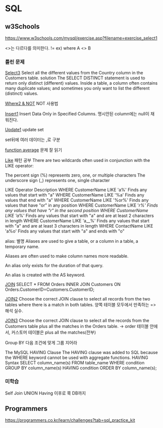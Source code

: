 # SQL
## w3Schools
https://www.w3schools.com/mysql/exercise.asp?filename=exercise_select1

<>는 다르다를 의미한다. != ex) where A <> B
### 틀린 문제
[Select3](https://www.w3schools.com/mysql/exercise.asp?filename=exercise_select3)
Select all the different values from the Country column in the Customers table.
solution
The SELECT DISTINCT statement is used to return only distinct (different) values.
Inside a table, a column often contains many duplicate values; and sometimes you only want to list the different (distinct) values.

[Where2 & NOT](https://www.w3schools.com/mysql/exercise.asp?filename=exercise_where2)
NOT 사용법

[Insert1](https://www.w3schools.com/mysql/exercise.asp?filename=exercise_insert1)
Insert Data Only in Specified Columns. 명시안된 column에는 null이 채워진다.

[Update1](https://www.w3schools.com/mysql/exercise.asp?filename=exercise_update1)
update  set 

set뒤에 여러 데이터는 ,로 구분 

[function average](https://www.w3schools.com/mysql/exercise.asp?filename=exercise_functions4)
문제 잘 읽기

[Like](https://www.w3schools.com/mysql/exercise.asp?filename=exercise_like1)
패턴 공부
There are two wildcards often used in conjunction with the LIKE operator:

The percent sign (%) represents zero, one, or multiple characters
The underscore sign (_) represents one, single character

LIKE Operator	Description
WHERE CustomerName LIKE 'a%'	Finds any values that start with "a"
WHERE CustomerName LIKE '%a'	Finds any values that end with "a"
WHERE CustomerName LIKE '%or%'	Finds any values that have "or" in any position
WHERE CustomerName LIKE '_r%'	Finds any values that have "r" in the second position
WHERE CustomerName LIKE 'a_%'	Finds any values that start with "a" and are at least 2 characters in length
WHERE CustomerName LIKE 'a__%'	Finds any values that start with "a" and are at least 3 characters in length
WHERE ContactName LIKE 'a%o'	Finds any values that start with "a" and ends with "o"


alias: 별명
Aliases are used to give a table, or a column in a table, a temporary name.

Aliases are often used to make column names more readable.

An alias only exists for the duration of that query.

An alias is created with the AS keyword.


[JOIN](https://www.w3schools.com/mysql/mysql_join.asp)
SELECT *
FROM Orders
INNER JOIN Customers ON Orders.CustomerID=Customers.CustomerID;

[JOIN2](https://www.w3schools.com/mysql/exercise.asp?filename=exercise_join2)
Choose the correct JOIN clause to select all records from the two tables where there is a match in both tables.
양쪽 테이블 모두에서 만족하는 => 해석 실수. 

[JOIN3](https://www.w3schools.com/mysql/exercise.asp?filename=exercise_join3)
Choose the correct JOIN clause to select all the records from the Customers table plus all the matches in the Orders table.
-> order 테이블 안에서, 커스토머 테이블은 plus all the matches(전부)

Group BY 다음 조건에 맞게 그룹 지어라

The MySQL HAVING Clause
The HAVING clause was added to SQL because the WHERE keyword cannot be used with aggregate functions.
HAVING Syntax
SELECT column_name(s)
FROM table_name
WHERE condition
GROUP BY column_name(s)
HAVING condition
ORDER BY column_name(s);


### 미학습
Self Join
UNION
Having 이후로 쭉 DB까지


## Programmers
https://programmers.co.kr/learn/challenges?tab=sql_practice_kit

